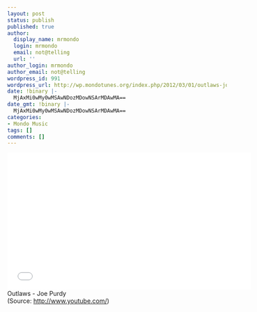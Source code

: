 ```yaml
---
layout: post
status: publish
published: true
author:
  display_name: mrmondo
  login: mrmondo
  email: not@telling
  url: ''
author_login: mrmondo
author_email: not@telling
wordpress_id: 991
wordpress_url: http://wp.mondotunes.org/index.php/2012/03/01/outlaws-joe-purdy/
date: !binary |-
  MjAxMi0wMy0wMSAwNDozMDowNSArMDAwMA==
date_gmt: !binary |-
  MjAxMi0wMy0wMSAwNDozMDowNSArMDAwMA==
categories:
- Mondo Music
tags: []
comments: []
---
```

<iframe width="560" height="315" src="//www.youtube.com/embed/PeAoirnb2tI" frameborder="0"> </iframe>
Outlaws - Joe Purdy
<div class="attribution">(<span>Source:</span> <a href="http://www.youtube.com/">http://www.youtube.com/</a>)</div>
